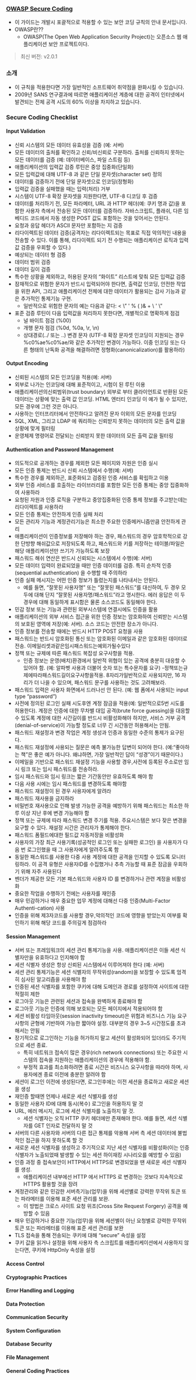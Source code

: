 ### [OWASP Secure Coding](https://owasp.org/www-project-secure-coding-practices-quick-reference-guide/)
- 이 가이드는 개발시 포괄적으로 적용할 수 있는 보안 코딩 규칙의 안내 문서입니다.
- OWASP란??
  - OWASP(The Open Web Application Security Project)는 오픈소스 웹 애플리케이션 보안 프로젝트이다. 

> 최신 버전: v2.0.1

### 소개
- 이 규칙을 적용한다면 가장 일반적인 소프트웨어 취약점을 완화시킬 수 있습니다.
- 2009년 SANS 연구결과에 따르면 애플리케이션 계층에 대한 공격이 인터넷에서 발견되는 전체 공격 시도의 60% 이상을 차지하고 있습니다.

### Secure Coding Checklist
#### Input Validation
- 신뢰 시스템의 모든 데이터 유효성을 검증 (예: 서버)
- 모든 데이터의 출처를 확인하고 신뢰/비신뢰로 구분하라. 출처를 신뢰하지 못하는 모든 데이터를 검증 (예: 데이터베이스, 파일 스트림 등)
- 애플리케이션의 입력값 검증 루틴은 중앙 집중화(단일화)
- 모든 입력값에 대해 UTF-8 과 같은 단일 문자셋(character set) 정의
- 데이터를 검증하기 전에 단일 문자셋으로 인코딩(정형화)
- 입력값 검증을 실패했을 때는 입력(처리) 거부
- 시스템이 UTF-8 확장 문자셋을 지원한다면, UTF-8 디코딩 후 검증
- 데이터를 처리하기 전, 모든 파라메터, URL 과 HTTP 헤더(예: 쿠키 명과 값)을 포함한 사용자 측에서 전송된 모든 데이터를 검증하라. 자바스크립트, 플래쉬, 다른 임베디드 코드에서 자동 생성한 POST 값도 포함하는 것을 잊어서는 안된다.
- 요청과 응답 헤더가 ASCII 문자만 포함하는 지 검증
- 리다이렉트된 데이터 검증(공격자는 리다이렉트되는 목표로 직접 악의적인 내용을 전송할 수 있다. 이를 통해, 리다이렉트 되기 전 수행되는 애플리케이션 로직과 입력값 검증을 우회할 수 있다.)
- 예상되는 데이터 형 검증
- 데이터 범위 검증
- 데이터 길이 검증
- 특수한 상황을 제외하고, 허용된 문자의 “화이트” 리스트에 맞춰 모든 입력값 검증
- 잠재적으로 위험한 문자가 반드시 입력되어야 한다면, 출력값 인코딩, 안전한 작업을 위한 API, 그리고 애플리케이션 전체에 대한 데이터가 활용되는 감사 기능과 같은 추가적인 통제기능 구현. 
  - 일반적으로 위험한 문자의 예는 다음과 같다: < \” ' % ( )& + \ \' \”
- 표준 검증 루틴이 다음 입력값을 처리하지 못한다면, 개별적으로 명확하게 점검 
  - 널 바이트 점검 (%00)
  - 개행 문자 점검 (%0d, %0a, \r, \n)
  - 상대경로(../ 또는 ..\) 변경 문자 (UTF-8 확장 문자셋 인코딩이 지원되는 경우 %c0%ae%c0%ae/와 같은 추가적인 변경이 가능하다. 이중 인코딩 또는 다른 형태의 난독화 공격을 해결하려면 정형화(canonicalization)를 활용하라)

#### Output Encoding
- 신뢰된 시스템의 모든 인코딩을 적용(예: 서버)
- 외부로 나가는 인코딩에 대해 표준적이고, 시험이 된 루틴 이용
- 애플리케이션의신뢰범위(trust boundary) 외부로 부터 클라이언트로 반환된 모든 데이터는 상황에 맞는 출력 값 인코딩. HTML 엔터티 인코딩 이 예가 될 수 있지만, 모든 경우에 그런 것은 아니다.
- 사용하는 인터프리터에서 안전하다고 알려진 문자 이외의 모든 문자를 인코딩
- SQL, XML, 그리고 LDAP 에 쿼리하는 신뢰받지 못하는 데이터의 모든 출력 값을 상황에 맞게 필터링
- 운영체제 명령어로 전달되는 신뢰받지 못한 데이터의 모든 출력 값을 필터링

#### Authentication and Password Management
- 의도적으로 공개하는 경우를 제외한 모든 페이지와 자원은 인증 실시
- 모든 인증 통제는 반드시 신뢰 시스템에서 수행(예: 서버)
- 특수한 경우를 제외하곤, 표준화되고 검증된 인증 서비스를 확립하고 이용
- 외부 인증 서비스를 호출하는 라이브러리를 포함한 모든 인증 통제는 중앙 집중화하여 사용하라
- 요청된 자원과 인증 로직을 구분하고 중앙집중화된 인증 통제 정보를 주고받는데는 리다이렉트를 사용하라
- 모든 인증 통제는 안전하게 인증 실패 처리
- 모든 관리자 기능과 계정관리기능은 최소한 주요한 인증메커니즘만큼 안전하게 관리
- 애플리케이션이 인증정보를 저장해야 하는 경우, 패스워드의 경우 암호학적으로 강한 단방향 해쉬값으로 저장되도록 하고, 패스워드와 키를 저장하는 테이블/파일은 해당 애플리케이션만 쓰기가 가능하도록 보장
- 패스워드 해쉬 연산은 반드시 신뢰되는 시스템에서 수행(예: 서버)
- 모든 데이터 입력이 완료되었을 때만 인증 데이터를 검증. 특히 순차적 인증(sequential authentication) 을 수행할 때 주의하라
- 인증 실패 메시지는 어떤 인증 정보가 틀렸는지를 나타내서는 안된다. 
  - 예를 들면, “잘못된 사용자명” 또는 “잘못된 패스워드”를 대신하여, 두 경우 모두에 대해 단지 “잘못된 사용자명/패스워드”라고 명시한다. 에러 응답은 이 두 경우에 대해 동일하게 표시함은 물론 소스코드도 동일해야 한다.
- 민감 정보 또는 기능과 관련된 외부시스템에 연결시에도 인증을 활용
- 애플리케이션의 외부 서비스 접근을 위한 인증 정보는 암호화하여 신뢰받는 시스템의 보호된 영역에 저장(예: 서버). 소스 코드는 안전한 장소가 아니다.
- 인증 정보를 전송할 때에는 반드시 HTTP POST 요청을 사용
- 패스워드는 반드시 암호화된 통신 또는 암호화된 이메일과 같은 암호화된 데이터로 전송. 이메일리셋과같은임시패스워드는예외가될수있다
- 정책 또는 규제에 따른 패스워드 복잡성 요구사항을 적용. 
  - 인증 정보는 운영(배치)환경에서 일반적 위협이 있는 공격에 충분히 대응할 수 있어야 함. (예: 알파벳 사용과 더불어 숫자 또는 특수문자를 요구) -정책또는규제에따라패스워드길이요구사항을적용. 8자리가일반적으로 사용되지만, 16 자리가 더 나을 수 있으며, 패스워드 문구를 사용하는 것도 고려해보라.
- 패스워드 입력은 사용자 화면에서 드러나선 안 된다. (예: 웹 폼에서 사용되는 input type “password”) 
- 사전에 정의된 로그인 실패 시도후엔 계정 잠금을 적용(예: 일반적으로5번 시도를 허용한다). 계정은 인증에 대한 무차별 대입 공격(brute force guessing)을 대응할 수 있도록 계정에 대한 시간길이를 반드시 비활성화해야 하지만, 서비스 거부 공격(denial-of-service)이 가능할 정도로 너무 긴 시간동안 허용해서는 안됨.
- 패스워드 재설정과 변경 작업은 계정 생성과 인증과 동일한 수준의 통제가 요구된다.
- 패스워드 재설정에 사용되는 질문은 예측 불가능한 답변이 되어야 한다. (예:“좋아하는 책”은 좋은 예가 아니다. 왜냐하면, 가장 일반적인 답이 “성경”이기 때문이다.)
- 이메일을 기반으로 패스워드 재설정 기능을 사용할 경우,사전에 등록된 주소로만 임시 링크 또는 임시 패스워드를 전송하라.
- 임시 패스워드와 임시 링크는 짧은 기간동안만 유효하도록 해야 함
- 다음 사용 시에는 임시 패스워드를 변경하도록 해야함
- 패스워드 재설정이 된 경우 사용자에게 알려라
- 패스워드 재사용을 금지하라
- 비밀번호 재사용으로 인해 발생 가능한 공격을 예방하기 위해 패스워드는 최소한 하루 이상 지난 후에 변경 가능해야 함
- 정책 또는 규제에 따라 패스워드 변경 주기를 적용. 주요시스템은 보다 잦은 변경을 요구할 수 있다. 재설정 시간은 관리자가 통제해야 한다.
- 패스워드 폼필드에대한 필드값 자동저장을 비활성화
- 사용자의 가장 최근 사용기록(성공적인 로그인 또는 실패한 로그인) 을 사용자가 다음 번 로그인했을 때 그 사용자에게 알려주도록 함
- 동일한 패스워드를 사용한 다중 사용 계정에 대한 공격을 인지할 수 있도록 모니터링하라. 이 공격 유형은 사용자ID를 수집했거나 추측 가능할 때 표준 잠금을 우회하기 위해 자주 사용된다
- 벤더가 제공한 모든 기본 패스워드와 사용자 ID 를 변경하거나 관련 계정을 비활성화
- 중요한 작업을 수행하기 전에는 사용자를 재인증
- 매우 민감하거나 매우 중요한 업무 계정에 대해선 다중 인증(Multi-Factor Authenti-cation) 사용
- 인증을 위해 제3자코드를 사용할 경우,악의적인 코드에 영향을 받았는지 여부를 확인하기 위해 해당 코드를 주의깊게 점검하라

#### Session Management
- 서버 또는 프레임워크의 세션 관리 통제기능을 사용. 애플리케이션은 이들 세션 식별자만을 유효하다고 인지해야 함
- 세션 식별자 생성은 항상 신뢰된 시스템에서 이루어져야 한다 (예: 서버)
- 세션 관리 통제기능은 세션 식별자의 무작위성(random)을 보장할 수 있도록 엄격히 심사된 알고리즘을 사용해야 함
- 인증된 세션 식별자를 포함한 쿠키에 대해 도메인과 경로를 설정하여 사이트에 대한 적절히 제한
- 로그아웃 기능은 관련된 세션과 접속을 완벽하게 종료해야 함
- 로그아웃 기능은 인증에 의해 보호되는 모든 페이지에서 적용되어야 함
- 세션 비활성 타임아웃(session inactivity timeout)은 위험과 비즈니스 기능 요구사항의 균형에 기반하여 가능한 짧아야 설정. 대부분의 경우 3~5 시간정도를 초과해서는 안됨
- 장기적으로 로그인하는 기능을 허가하지 말고 세션이 활성화되어 있더라도 주기적으로 세션 종료. 
  - 특히 네트워크 접속이 많은 경우(rich network connections) 또는 주요한 시스템의 접속을 지원하는 애플리케이션의 경우에 적용해야 함.
  - 부정적 효과를 최소화하려면 종료 시간은 비즈니스 요구사항을 따라야 하며, 사용자에겐 종료 이전에 충분한 알려야 함
- 세션이 로그인 이전에 생성된다면, 로그인후에는 이전 세션을 종료하고 새로운 세션을 생성
- 재인증 할때엔 언제나 새로운 세션 식별자를 생성
- 동일한 사용자 ID에 대해 동시(복수) 로그인을 허용하지 말 것
- URL, 에러 메시지, 로그에 세션 식별자를 노출하지 말 것. 
  - 세션 식별자는 오직 HTTP 쿠키 헤더에만 존재해야 한다. 예를 들면, 세션 식별자를 GET 인자로 전달하지 말 것
- 서버의 다른 사용자와 서버의 다른 접근 통제를 악용해 서버 측 세션 데이터에 불법적인 접근을 하지 못하도록 할 것
- 새로운 세션 식별자를 생성하고 주기적으로 지난 세션 식별자를 비활성화(이는 인증식별자가 노출되었때 발생할 수 있는 세션 하이재킹 시나리오를 예방할 수 있음)
- 인증 과정 중 접속보안이 HTTP에서 HTTPS로 변경되었을 땐 새로운 세션 식별자를 생성. 
  - 애플리케이션 내부에선 HTTP 에서 HTTPS 로 변경하는 것보다 지속적으로 HTTPS 활용할 것을 장려
- 계정관리와 같은 민감한 서버측기능(업무)을 위해 세션별로 강력한 무작위 토큰 또는 파라메터를 이용해 표준 세션 관리를 보완. 
  - 이 방법은 크로스 사이트 요청 위조(Cross Site Request Forgery) 공격을 예방할 수 있음
- 매우 민감하거나 중요한 기능(업무)을 위해 세션별이 아닌 요청별로 강력한 무작위 토큰 또는 파라메터를 이용해 표준 세션 관리를 보완
- TLS 접속을 통해 전송되는 쿠키에 대해 “secure” 속성을 설정
- 쿠키 값을 읽거나 설정을 위해 사용자 측 스크립트를 애플리케이션에서 사용하지 않는다면, 쿠키에 HttpOnly 속성을 설정

#### Access Control
#### Cryptographic Practices
#### Error Handling and Logging
#### Data Protection
#### Communication Security
#### System Configuration
#### Database Security
#### File Management
#### General Coding Practices